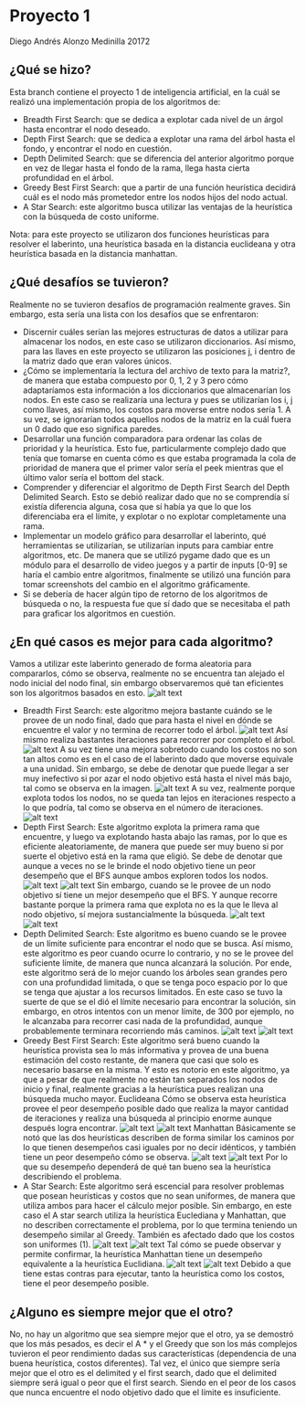 # Proyecto 1
Diego Andrés Alonzo Medinilla 20172
## ¿Qué se hizo?
Esta branch contiene el proyecto 1 de inteligencia artificial, en la cuál se realizó una implementación propia de los algoritmos de:

* Breadth First Search: que se dedica a explotar cada nivel de un árgol hasta encontrar el nodo deseado.
* Depth First Search: que se dedica a explotar una rama del árbol hasta el fondo, y encontrar el nodo en cuestión.
* Depth Delimited Search: que se diferencia del anterior algoritmo porque en vez de llegar hasta el fondo de la rama, llega hasta cierta profundidad en el árbol.
* Greedy Best First Search: que a partir de una función heurística decidirá cuál es el nodo más prometedor entre los nodos hijos del nodo actual.
* A Star Search: este algoritmo busca utilizar las ventajas de la heurística con la búsqueda de costo uniforme.

Nota: para este proyecto se utilizaron dos funciones heurísticas para resolver el laberinto, una heurística basada en la distancia euclideana y otra heurística basada en la distancia manhattan.
## ¿Qué desafíos se tuvieron?
Realmente no se tuvieron desafíos de programación realmente graves. Sin embargo, esta sería una lista con los desafíos que se enfrentaron:
* Discernir cuáles serían las mejores estructuras de datos a utilizar para almacenar los nodos, en este caso se utilizaron diccionarios. Así mismo, para las llaves en este proyecto se utilizaron las posiciones j, i dentro de la matriz dado que eran valores únicos.
* ¿Cómo se implementaría la lectura del archivo de texto para la matriz?, de manera que estaba compuesto por 0, 1, 2 y 3 pero cómo adaptaríamos esta información a los diccionarios que almacenarían los nodos. En este caso se realizaría una lectura y pues se utilizarían los i, j como llaves, así mismo, los costos para moverse entre nodos sería 1. A su vez, se ignorarían todos aquellos nodos de la matriz en la cuál fuera un 0 dado que eso significa paredes.
* Desarrollar una función comparadora para ordenar las colas de prioridad y la heurística. Esto fue, particularmente complejo dado que tenía que tomarse en cuenta cómo es que estaba programada la cola de prioridad de manera que el primer valor sería el peek mientras que el último valor sería el bottom del stack.
* Comprender y diferenciar el algoritmo de Depth First Search del Depth Delimited Search. Esto se debió realizar dado que no se comprendía sí existía diferencia alguna, cosa que sí había ya que lo que los diferenciaba era el límite, y explotar o no explotar completamente una rama.
* Implementar un modelo gráfico para desarrollar el laberinto, qué herramientas se utilizarían, se utilizarían inputs para cambiar entre algoritmos, etc. De manera que se utilizó pygame dado que es un módulo para el desarrollo de video juegos y a partir de inputs [0-9] se haría el cambio entre algoritmos, finalmente se utilizó una función para tomar screenshots del cambio en el algoritmo gráficamente.
* Si se debería de hacer algún tipo de retorno de los algoritmos de búsqueda o no, la respuesta fue que sí dado que se necesitaba el path para graficar los algoritmos en cuestión.
## ¿En qué casos es mejor para cada algoritmo?
Vamos a utilizar este laberinto generado de forma aleatoria para compararlos, cómo se observa, realmente no se encuentra tan alejado el nodo inicial del nodo final, sin embargo observaremos qué tan eficientes son los algoritmos basados en esto.
![alt text](image.png)
* Breadth First Search: este algoritmo mejora bastante cuándo se le provee de un nodo final, dado que para hasta el nivel en dónde se encuentre el valor y no termina de recorrer todo el árbol. 
![alt text](bfs1P.png)
Así mismo realiza bastantes iteraciones para recorrer por completo el árbol.
![alt text](image-1.png)
A su vez tiene una mejora sobretodo cuando los costos no son tan altos como es en el caso de el laberinto dado que moverse equivale a una unidad. Sin embargo, se debe de denotar que puede llegar a ser muy inefectivo si por azar el nodo objetivo está hasta el nivel más bajo, tal como se observa en la imagen.
![alt text](bfs2P.png)
A su vez, realmente porque explota todos los nodos, no se queda tan lejos en iteraciones respecto a lo que podría, tal como se observa en el número de iteraciones.
![alt text](image-2.png)
* Depth First Search: Este algoritmo explota la primera rama que encuentre, y luego va explotando hasta abajo las ramas, por lo que es eficiente aleatoriamente, de manera que puede ser muy bueno si por suerte el objetivo está en la rama que eligió.
Se debe de denotar que aunque a veces no se le brinde el nodo objetivo tiene un peor desempeño que el BFS aunque ambos exploren todos los nodos.
![alt text](dfs1P.png)
![alt text](image-3.png)
Sin embargo, cuando se le provee de un nodo objetivo sí tiene un mejor desempeño que el BFS. Y aunque recorre bastante porque la primera rama que explota no es la que le lleva al nodo objetivo, sí mejora sustancialmente la búsqueda.
![alt text](dfs2P.png)
![alt text](image-4.png)
* Depth Delimited Search: Este algoritmo es bueno cuando se le provee de un límite suficiente para encontrar el nodo que se busca. Así mismo, este algoritmo es peor cuando ocurre lo contrario, y no se le provee del suficiente límite, de manera que nunca alcanzará la solución. Por ende, este algoritmo será de lo mejor cuando los árboles sean grandes pero con una profundidad limitada, o que se tenga poco espacio por lo que se tenga que ajustar a los recursos limitados.
En este caso se tuvo la suerte de que se el dió el límite necesario para encontrar la solución, sin embargo, en otros intentos con un menor límite, de 300 por ejemplo, no le alcanzaba para recorrer casi nada de la profundidad, aunque probablemente terminara recorriendo más caminos.
![alt text](ddsP.png)
![alt text](image-5.png)
* Greedy Best First Search: Este algoritmo será bueno cuando la heurística provista sea lo más informativa y provea de una buena estimación del costo restante, de manera que casi que solo es necesario basarse en la misma.
Y esto es notorio en este algoritmo, ya que a pesar de que realmente no están tan separados los nodos de inicio y final, realmente gracias a la heurística pues realizan una búsqueda mucho mayor.
Euclideana
Cómo se observa esta heurística provee el peor desempeño posible dado que realiza la mayor cantidad de iteraciones y realiza una búsqueda al principio enorme aunque después logra encontrar.
![alt text](gbfsEP.png)
![alt text](image-6.png)
Manhattan
Básicamente se notó que las dos heurísticas describen de forma similar los caminos por lo que tienen desempeños casi iguales por no decir idénticos, y también tiene un peor desempeño cómo se observa.
![alt text](gbfsMP.png)
![alt text](image-9.png)
Por lo que su desempeño dependerá de qué tan bueno sea la heurística describiendo el problema.
* A Star Search: Este algoritmo será escencial para resolver problemas que posean heurísticas y costos que no sean uniformes, de manera que utiliza ambos para hacer el cálculo mejor posible.
Sin embargo, en este caso el A star search utiliza la heurística Euclediana y Manhattan, que no describen correctamente el problema, por lo que termina teniendo un desempeño similar al Greedy. También es afectado dado que los costos son uniformes (1).
![alt text](assEP.png)
![alt text](image-7.png)
Tal cómo se puede observar y permite confirmar, la heurística Manhattan tiene un desempeño equivalente a la heurística Euclidiana.
![alt text](assMP.png)
![alt text](image-8.png)
Debido a que tiene estas contras para ejecutar, tanto la heurística como los costos, tiene el peor desempeño posible.

## ¿Alguno es siempre mejor que el otro?
No, no hay un algoritmo que sea siempre mejor que el otro, ya se demostró que los más pesados, es decir el A * y el Greedy que son los más complejos tuvieron el peor rendimiento dadas sus características (dependencia de una buena heurística, costos diferentes). 
Tal vez, el único que siempre sería mejor que el otro es el delimited y el first search, dado que el delimited siempre será igual o peor que el first search. Siendo en el peor de los casos que nunca encuentre el nodo objetivo dado que el límite es insuficiente.